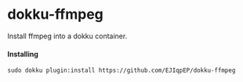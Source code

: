 # dokku-ffmpeg

Install ffmpeg into a dokku container.

#### Installing
```
sudo dokku plugin:install https://github.com/EJIqpEP/dokku-ffmpeg
```
